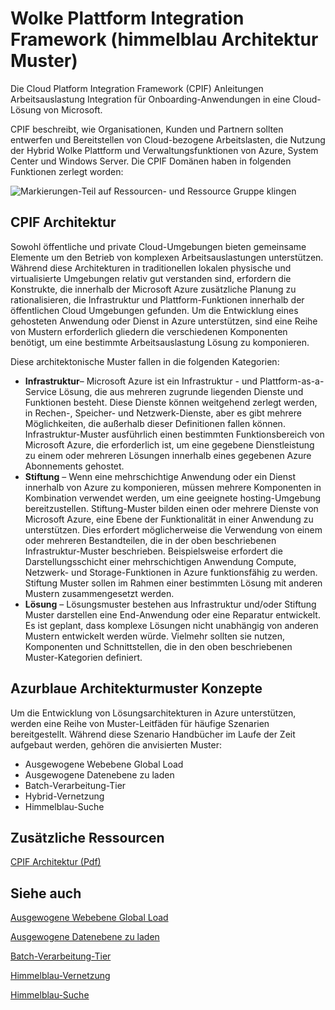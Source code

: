 <properties 
   pageTitle="Cloud Platform Integration Framework - Azure Architecture Patterns" 
   description="The Cloud Platform Integration Framework provides workload integration guidance for onboarding applications into a Microsoft Cloud Solution consisting of architectural patterns for Microsoft Azure" 
   services="" 
   documentationCenter="" 
   authors="arynes" 
   manager="fredhar" 
   editor=""/>

<tags
   ms.service="cloud-services"
   ms.devlang="multiple"
   ms.topic="article"
   ms.tgt_pltfrm="na"
   ms.workload="multiple" 
   ms.date="03/25/2015"
   ms.author="arynes"/>


# Wolke Plattform Integration Framework (himmelblau Architektur Muster)

Die Cloud Platform Integration Framework (CPIF) Anleitungen Arbeitsauslastung Integration für Onboarding-Anwendungen in eine Cloud-Lösung von Microsoft. 

CPIF beschreibt, wie Organisationen, Kunden und Partnern sollten entwerfen und Bereitstellen von Cloud-bezogene Arbeitslasten, die Nutzung der Hybrid Wolke Plattform und Verwaltungsfunktionen von Azure, System Center und Windows Server. Die CPIF Domänen haben in folgenden Funktionen zerlegt worden:

![Markierungen-Teil auf Ressourcen- und Ressource Gruppe klingen](./media/azure-architecture-cpif-overview/overview.png)

##  CPIF Architektur

Sowohl öffentliche und private Cloud-Umgebungen bieten gemeinsame Elemente um den Betrieb von komplexen Arbeitsauslastungen unterstützen. Während diese Architekturen in traditionellen lokalen physische und virtualisierte Umgebungen relativ gut verstanden sind, erfordern die Konstrukte, die innerhalb der Microsoft Azure zusätzliche Planung zu rationalisieren, die Infrastruktur und Plattform-Funktionen innerhalb der öffentlichen Cloud Umgebungen gefunden. Um die Entwicklung eines gehosteten Anwendung oder Dienst in Azure unterstützen, sind eine Reihe von Mustern erforderlich gliedern die verschiedenen Komponenten benötigt, um eine bestimmte Arbeitsauslastung Lösung zu komponieren.  

Diese architektonische Muster fallen in die folgenden Kategorien:

- **Infrastruktur**– Microsoft Azure ist ein Infrastruktur - und Plattform-as-a-Service Lösung, die aus mehreren zugrunde liegenden Dienste und Funktionen besteht.  Diese Dienste können weitgehend zerlegt werden, in Rechen-, Speicher- und Netzwerk-Dienste, aber es gibt mehrere Möglichkeiten, die außerhalb dieser Definitionen fallen können.  Infrastruktur-Muster ausführlich einen bestimmten Funktionsbereich von Microsoft Azure, die erforderlich ist, um eine gegebene Dienstleistung zu einem oder mehreren Lösungen innerhalb eines gegebenen Azure Abonnements gehostet. 
- **Stiftung** – Wenn eine mehrschichtige Anwendung oder ein Dienst innerhalb von Azure zu komponieren, müssen mehrere Komponenten in Kombination verwendet werden, um eine geeignete hosting-Umgebung bereitzustellen.  Stiftung-Muster bilden einen oder mehrere Dienste von Microsoft Azure, eine Ebene der Funktionalität in einer Anwendung zu unterstützen. Dies erfordert möglicherweise die Verwendung von einem oder mehreren Bestandteilen, die in der oben beschriebenen Infrastruktur-Muster beschrieben. Beispielsweise erfordert die Darstellungsschicht einer mehrschichtigen Anwendung Compute, Netzwerk- und Storage-Funktionen in Azure funktionsfähig zu werden.  Stiftung Muster sollen im Rahmen einer bestimmten Lösung mit anderen Mustern zusammengesetzt werden.
- **Lösung** – Lösungsmuster bestehen aus Infrastruktur und/oder Stiftung Muster darstellen eine End-Anwendung oder eine Reparatur entwickelt.  Es ist geplant, dass komplexe Lösungen nicht unabhängig von anderen Mustern entwickelt werden würde.  Vielmehr sollten sie nutzen, Komponenten und Schnittstellen, die in den oben beschriebenen Muster-Kategorien definiert.    

## Azurblaue Architekturmuster Konzepte

Um die Entwicklung von Lösungsarchitekturen in Azure unterstützen, werden eine Reihe von Muster-Leitfäden für häufige Szenarien bereitgestellt.   Während diese Szenario Handbücher im Laufe der Zeit aufgebaut werden, gehören die anvisierten Muster:

- Ausgewogene Webebene Global Load 
- Ausgewogene Datenebene zu laden
- Batch-Verarbeitung-Tier
- Hybrid-Vernetzung
- Himmelblau-Suche 

##  Zusätzliche Ressourcen
[CPIF Architektur (Pdf)](https://gallery.technet.microsoft.com/Cloud-Platform-Integration-bd1e434a) 

## Siehe auch
[Ausgewogene Webebene Global Load](https://gallery.technet.microsoft.com/Cloud-Platform-Integration-2c3c663a) 

[Ausgewogene Datenebene zu laden](https://gallery.technet.microsoft.com/Cloud-Platform-Integration-dfb09e41)

[Batch-Verarbeitung-Tier](https://gallery.technet.microsoft.com/Cloud-Platform-Integration-0bc3f8b1)

[Himmelblau-Vernetzung](https://gallery.technet.microsoft.com/Cloud-Platform-Integration-5e401f38)

[Himmelblau-Suche](https://gallery.technet.microsoft.com/Cloud-Platform-Integration-e581d65d)
